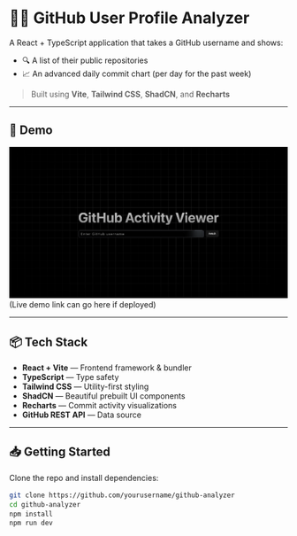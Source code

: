 # 🧑‍💻 GitHub User Profile Analyzer

A React + TypeScript application that takes a GitHub username and shows:

- 🔍 A list of their public repositories
- 📈 An advanced daily commit chart (per day for the past week)

> Built using **Vite**, **Tailwind CSS**, **ShadCN**, and **Recharts**

---

## 🚀 Demo

![screenshot](./public/screenshot.png)  
(Live demo link can go here if deployed)

---

## 📦 Tech Stack

- **React + Vite** — Frontend framework & bundler
- **TypeScript** — Type safety
- **Tailwind CSS** — Utility-first styling
- **ShadCN** — Beautiful prebuilt UI components
- **Recharts** — Commit activity visualizations
- **GitHub REST API** — Data source

---

## 📥 Getting Started

Clone the repo and install dependencies:

```bash
git clone https://github.com/yourusername/github-analyzer
cd github-analyzer
npm install
npm run dev
